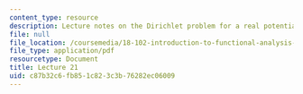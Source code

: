 ```yaml
---
content_type: resource
description: Lecture notes on the Dirichlet problem for a real potential on an interval.
file: null
file_location: /coursemedia/18-102-introduction-to-functional-analysis-spring-2009/c87b32c6fb851c823c3b76282ec06009_MIT18_102s09_lec21.pdf
file_type: application/pdf
resourcetype: Document
title: Lecture 21
uid: c87b32c6-fb85-1c82-3c3b-76282ec06009
---
```


